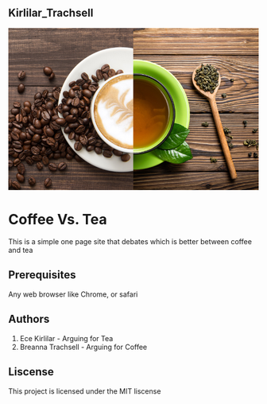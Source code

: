 ## Kirlilar_Trachsell
 ![Coffee Vs Tea](images/coffeeVtea.jpg "Coffee Vs Tea")

# Coffee Vs. Tea 
 This is a simple one page site that debates which is better between coffee and tea 

## Prerequisites
 Any web browser like Chrome, or safari

## Authors
1. Ece Kirlilar - Arguing for Tea
2. Breanna Trachsell - Arguing for Coffee

## Liscense
This project is licensed under the MIT liscense